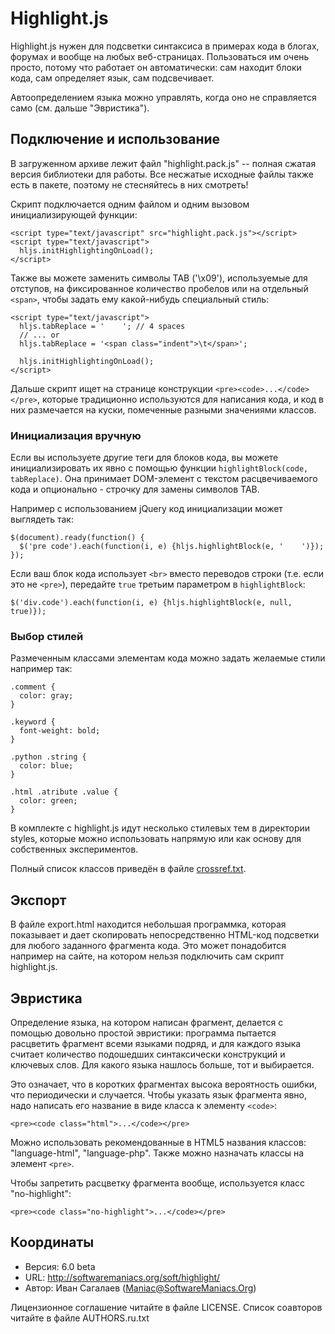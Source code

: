 # Highlight.js

Highlight.js нужен для подсветки синтаксиса в примерах кода в блогах,
форумах и вообще на любых веб-страницах. Пользоваться им очень просто,
потому что работает он автоматически: сам находит блоки кода, сам
определяет язык, сам подсвечивает.

Автоопределением языка можно управлять, когда оно не справляется само (см.
дальше "Эвристика").


## Подключение и использование

В загруженном архиве лежит файл "highlight.pack.js" -- полная сжатая версия
библиотеки для работы. Все несжатые исходные файлы также есть в пакете, поэтому
не стесняйтесь в них смотреть!

Скрипт подключается одним файлом и одним вызовом инициализирующей
функции:

    <script type="text/javascript" src="highlight.pack.js"></script>
    <script type="text/javascript">
      hljs.initHighlightingOnLoad();
    </script>

Также вы можете заменить символы TAB ('\x09'), используемые для отступов, на
фиксированное количество пробелов или на отдельный `<span>`, чтобы задать ему
какой-нибудь специальный стиль:

    <script type="text/javascript">
      hljs.tabReplace = '    '; // 4 spaces
      // ... or
      hljs.tabReplace = '<span class="indent">\t</span>';

      hljs.initHighlightingOnLoad();
    </script>

Дальше скрипт ищет на странице конструкции `<pre><code>...</code></pre>`,
которые традиционно используются для написания кода, и код в них
размечается на куски, помеченные разными значениями классов.


### Инициализация вручную

Если вы используете другие теги для блоков кода, вы можете инициализировать их
явно с помощью функции `highlightBlock(code, tabReplace)`. Она принимает
DOM-элемент с текстом расцвечиваемого кода и опционально - строчку для замены
символов TAB.

Например с использованием jQuery код инициализации может выглядеть так:

    $(document).ready(function() {
      $('pre code').each(function(i, e) {hljs.highlightBlock(e, '    ')});
    });

Если ваш блок кода использует `<br>` вместо переводов строки (т.е. если это не
`<pre>`), передайте `true` третьим параметром в `highlightBlock`:

    $('div.code').each(function(i, e) {hljs.highlightBlock(e, null, true)});


### Выбор стилей

Размеченным классами элементам кода можно задать желаемые стили например так:

    .comment {
      color: gray;
    }

    .keyword {
      font-weight: bold;
    }

    .python .string {
      color: blue;
    }

    .html .atribute .value {
      color: green;
    }

В комплекте с highlight.js идут несколько стилевых тем в директории styles,
которые можно использовать напрямую или как основу для собственных экспериментов.

Полный список классов приведён в файле [crossref.txt][cr].

[cr]: http://github.com/isagalaev/highlight.js/blob/master/classref.txt


## Экспорт

В файле export.html находится небольшая программка, которая показывает и дает
скопировать непосредственно HTML-код подсветки для любого заданного фрагмента кода.
Это может понадобится например на сайте, на котором нельзя подключить сам скрипт
highlight.js.


## Эвристика

Определение языка, на котором написан фрагмент, делается с помощью
довольно простой эвристики: программа пытается расцветить фрагмент всеми
языками подряд, и для каждого языка считает количество подошедших
синтаксически конструкций и ключевых слов. Для какого языка нашлось больше,
тот и выбирается.

Это означает, что в коротких фрагментах высока вероятность ошибки, что
периодически и случается. Чтобы указать язык фрагмента явно, надо написать
его название в виде класса к элементу `<code>`:

    <pre><code class="html">...</code></pre>

Можно использовать рекомендованные в HTML5 названия классов:
"language-html", "language-php". Также можно назначать классы на элемент
`<pre>`.

Чтобы запретить расцветку фрагмента вообще, используется класс "no-highlight":

    <pre><code class="no-highlight">...</code></pre>


## Координаты

- Версия: 6.0 beta
- URL:    http://softwaremaniacs.org/soft/highlight/
- Автор:  Иван Сагалаев (<Maniac@SoftwareManiacs.Org>)

Лицензионное соглашение читайте в файле LICENSE.
Список соавторов читайте в файле AUTHORS.ru.txt
